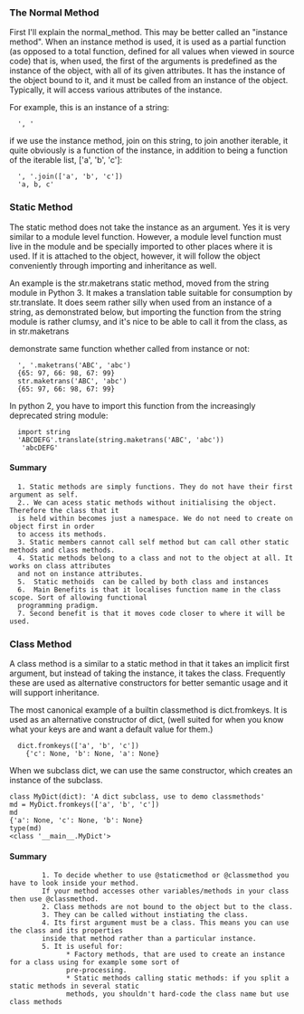 
### The Normal Method

First I'll explain the normal_method. This may be better called an "instance method". When an instance method is used, it is used as a partial function (as opposed to a total function, defined for all values when viewed in source code) that is, when used, the first of the arguments is predefined as the instance of the object, with all of its given attributes. It has the instance of the object bound to it, and it must be called from an instance of the object. Typically, it will access various attributes of the instance.

For example, this is an instance of a string:

      ', '
if we use the instance method, join on this string, to join another iterable, it quite obviously is a function of the instance, in addition to being a function of the iterable list, ['a', 'b', 'c']:

      ', '.join(['a', 'b', 'c'])
      'a, b, c'

### Static Method

The static method does not take the instance as an argument. Yes it is very similar to a module level function. However, a module level function must live in the module and be specially imported to other places where it is used. If it is attached to the object, however, it will follow the object conveniently through importing and inheritance as well.

An example is the str.maketrans static method, moved from the string module in Python 3. It makes a translation table suitable for consumption by str.translate. It does seem rather silly when used from an instance of a string, as demonstrated below, but importing the function from the string module is rather clumsy, and it's nice to be able to call it from the class, as in str.maketrans

 demonstrate same function whether called from instance or not:
 
      ', '.maketrans('ABC', 'abc')
      {65: 97, 66: 98, 67: 99}
      str.maketrans('ABC', 'abc')
      {65: 97, 66: 98, 67: 99}

In python 2, you have to import this function from the increasingly deprecated string module:

      import string 
      'ABCDEFG'.translate(string.maketrans('ABC', 'abc'))
       'abcDEFG'
       
#### Summary
      1. Static methods are simply functions. They do not have their first argument as self.
      2.. We can acess static methods without initialising the object. Therefore the class that it 
      is held within becomes just a namespace. We do not need to create on object first in order 
      to access its methods.
      3. Static members cannot call self method but can call other static methods and class methods.
      4. Static methods belong to a class and not to the object at all. It works on class attributes 
      and not on instance attributes.
      5.  Static methoids  can be called by both class and instances
      6.  Main Benefits is that it localises function name in the class scope. Sort of allowing functional
      programming pradigm.
      7. Second benefit is that it moves code closer to where it will be used.


### Class Method

A class method is a similar to a static method in that it takes an implicit first argument, but instead of taking the instance, it takes the class. Frequently these are used as alternative constructors for better semantic usage and it will support inheritance.

The most canonical example of a builtin classmethod is dict.fromkeys. It is used as an alternative constructor of dict, (well suited for when you know what your keys are and want a default value for them.)

      dict.fromkeys(['a', 'b', 'c'])
        {'c': None, 'b': None, 'a': None}

When we subclass dict, we can use the same constructor, which creates an instance of the subclass.

    class MyDict(dict): 'A dict subclass, use to demo classmethods'
    md = MyDict.fromkeys(['a', 'b', 'c'])
    md
    {'a': None, 'c': None, 'b': None}
    type(md)
    <class '__main__.MyDict'>


#### Summary
            1. To decide whether to use @staticmethod or @classmethod you have to look inside your method. 
            If your method accesses other variables/methods in your class then use @classmethod.
            2. Class methods are not bound to the object but to the class.
            3. They can be called without instiating the class.
            4. Its first argument must be a class. This means you can use the class and its properties 
            inside that method rather than a particular instance.
            5. It is useful for:
                  * Factory methods, that are used to create an instance for a class using for example some sort of
                  pre-processing.
                  * Static methods calling static methods: if you split a static methods in several static
                  methods, you shouldn't hard-code the class name but use class methods
            
            
            
            
